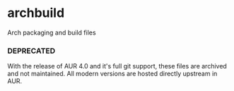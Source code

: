 archbuild
=========

Arch packaging and build files

### DEPRECATED

With the release of AUR 4.0 and it's full git support, these files are archived and not maintained. All modern versions are hosted directly upstream in AUR.
